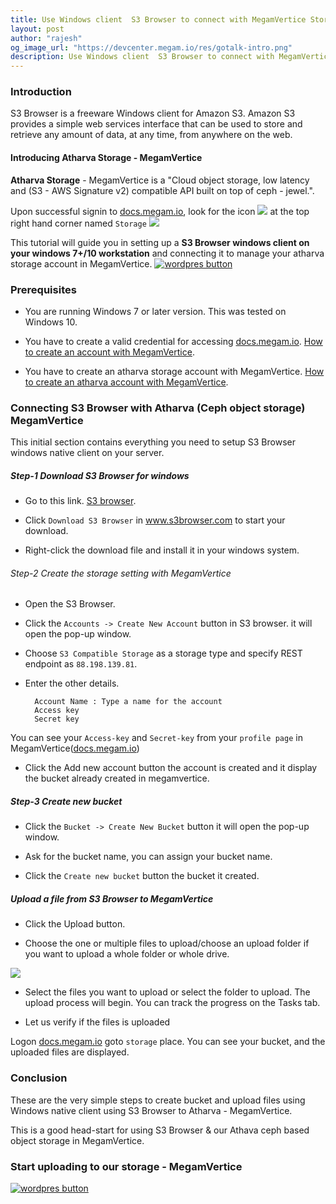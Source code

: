 ```yaml
---
title: Use Windows client  S3 Browser to connect with MegamVertice Storage (ceph)
layout: post
author: "rajesh"
og_image_url: "https://devcenter.megam.io/res/gotalk-intro.png"
description: Use Windows client  S3 Browser to connect with MegamVertice Storage (ceph)
---
```


### Introduction

S3 Browser is a freeware Windows client for Amazon S3. Amazon S3 provides a simple web services interface that can be used to store and retrieve any amount of data, at any time, from anywhere on the web.


#### Introducing Atharva Storage - MegamVertice

**Atharva Storage** - MegamVertice is a "Cloud object storage, low latency and (S3 - AWS Signature v2) compatible API  built on top of ceph - jewel.".

Upon successful signin to [docs.megam.io](https://docs.megam.io/overview/tour/), look for the icon
![](/content/images/2016/06/storage-1.jpg)
 at the top right hand corner named `Storage`
![](/content/images/2016/06/atharva-1.jpg)


This tutorial will guide you in setting up a **S3 Browser windows client on your windows 7+/10 workstation** and connecting it to manage your atharva storage account in MegamVertice.
<a href="https://docs.megam.io/installation/prequisites/" target="_blank">
<img src="https://s3-ap-southeast-1.amazonaws.com/megampub/images/vertice/DEPLOY-TO-MEGAM-VERTICE-BIG.png" alt="wordpres button" /></a>

### Prerequisites

* You are running Windows 7 or later version. This was tested on Windows 10.

* You have to create a valid credential for accessing [docs.megam.io](https://docs.megam.io/overview/tour/). [How to create an account with MegamVertice](http://devcenter.megam.io/2016/05/27/how-to-launch-ubuntu/).

* You have to create an atharva storage account with MegamVertice. [How to create an atharva account with MegamVertice](http://devcenter.megam.io/2016/06/17/getting-started-atharva-storage-in-megamvertice/).


### Connecting  S3 Browser  with Atharva (Ceph object storage) MegamVertice

This initial section contains everything you need to setup S3 Browser windows native client on your server.

##### Step-1 Download S3 Browser for windows

* Go to this link. <a href="http://s3browser.com/" target="_blank">S3 browser</a>.

* Click `Download S3 Browser` in <a href="http://s3browser.com/" target="_blank">www.s3browser.com</a> to start your download.

* Right-click the download file and install it in your windows system.

###### Step-2 Create the storage setting with MegamVertice

* Open the S3 Browser.

* Click the `Accounts -> Create New Account` button in S3 browser. it will open the pop-up window.

* Choose `S3 Compatible Storage` as a storage type and specify REST endpoint as `88.198.139.81`.

* Enter the other details.

    	Account Name : Type a name for the account
		Access key
		Secret key

You can see your `Access-key` and `Secret-key` from your `profile page` in MegamVertice([docs.megam.io](https://docs.megam.io/overview/tour/))

* Click the Add new account button the account is created and  it display the bucket already created in megamvertice.

##### Step-3 Create new bucket

* Click the `Bucket -> Create New Bucket` button it will open the pop-up window.

* Ask for the bucket name, you can assign your bucket name.

* Click the  `Create new bucket` button the bucket it created.

##### Upload a file from S3 Browser to MegamVertice

* Click the Upload button.

* Choose the one or multiple files to upload/choose an upload folder if you want to upload a whole folder or whole drive.

![](/content/images/2016/06/upload-folder-button.png)

*  Select the files you want to upload or select the folder to upload. The upload process will begin. You can track the progress on the Tasks tab.

* Let us verify if the files is uploaded

Logon [docs.megam.io](https://docs.megam.io/overview/tour/) goto `storage` place. You can see your bucket, and the uploaded files are displayed.

### Conclusion

These are the very simple steps to create bucket and upload files using Windows native client using S3 Browser to Atharva - MegamVertice.

This is a good head-start for using S3 Browser & our Athava ceph based object storage in MegamVertice.

### Start uploading to our storage - MegamVertice

<a href="https://docs.megam.io/installation/prequisites/" target="_blank">
<img src="https://s3-ap-southeast-1.amazonaws.com/megampub/images/vertice/DEPLOY-TO-MEGAM-VERTICE-BIG.png" alt="wordpres button" /></a>
